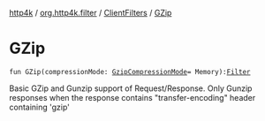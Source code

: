 [http4k](../../index.md) / [org.http4k.filter](../index.md) / [ClientFilters](index.md) / [GZip](./-g-zip.md)

# GZip

`fun GZip(compressionMode: `[`GzipCompressionMode`](../-gzip-compression-mode/index.md)` = Memory): `[`Filter`](../../org.http4k.core/-filter.md)

Basic GZip and Gunzip support of Request/Response.
Only Gunzip responses when the response contains "transfer-encoding" header containing 'gzip'

